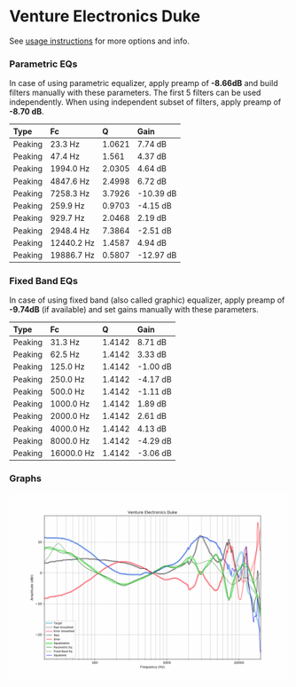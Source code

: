 # Venture Electronics Duke
See [usage instructions](https://github.com/jaakkopasanen/AutoEq#usage) for more options and info.

### Parametric EQs
In case of using parametric equalizer, apply preamp of **-8.66dB** and build filters manually
with these parameters. The first 5 filters can be used independently.
When using independent subset of filters, apply preamp of **-8.70 dB**.

| Type    | Fc         |      Q | Gain      |
|:--------|:-----------|:-------|:----------|
| Peaking | 23.3 Hz    | 1.0621 | 7.74 dB   |
| Peaking | 47.4 Hz    | 1.561  | 4.37 dB   |
| Peaking | 1994.0 Hz  | 2.0305 | 4.64 dB   |
| Peaking | 4847.6 Hz  | 2.4998 | 6.72 dB   |
| Peaking | 7258.3 Hz  | 3.7926 | -10.39 dB |
| Peaking | 259.9 Hz   | 0.9703 | -4.15 dB  |
| Peaking | 929.7 Hz   | 2.0468 | 2.19 dB   |
| Peaking | 2948.4 Hz  | 7.3864 | -2.51 dB  |
| Peaking | 12440.2 Hz | 1.4587 | 4.94 dB   |
| Peaking | 19886.7 Hz | 0.5807 | -12.97 dB |

### Fixed Band EQs
In case of using fixed band (also called graphic) equalizer, apply preamp of **-9.74dB**
(if available) and set gains manually with these parameters.

| Type    | Fc         |      Q | Gain     |
|:--------|:-----------|:-------|:---------|
| Peaking | 31.3 Hz    | 1.4142 | 8.71 dB  |
| Peaking | 62.5 Hz    | 1.4142 | 3.33 dB  |
| Peaking | 125.0 Hz   | 1.4142 | -1.00 dB |
| Peaking | 250.0 Hz   | 1.4142 | -4.17 dB |
| Peaking | 500.0 Hz   | 1.4142 | -1.11 dB |
| Peaking | 1000.0 Hz  | 1.4142 | 1.89 dB  |
| Peaking | 2000.0 Hz  | 1.4142 | 2.61 dB  |
| Peaking | 4000.0 Hz  | 1.4142 | 4.13 dB  |
| Peaking | 8000.0 Hz  | 1.4142 | -4.29 dB |
| Peaking | 16000.0 Hz | 1.4142 | -3.06 dB |

### Graphs
![](./Venture%20Electronics%20Duke.png)